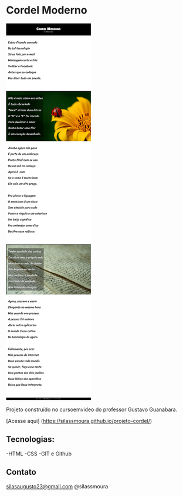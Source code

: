 # Cordel Moderno

![preview](./.github/preview.png)


Projeto construído no cursoemvideo do professor
Gustavo Guanabara.

[Acesse aqui] (https://silassmoura.github.io/projeto-cordel/)

## Tecnologias:
-HTML
-CSS
-GIT e Github

## Contato
silasaugusto23@gmail.com
@silassmoura